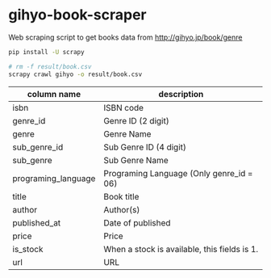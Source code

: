 # gihyo-book-scraper

Web scraping script to get books data from http://gihyo.jp/book/genre

```bash
pip install -U scrapy
```

```bash
# rm -f result/book.csv
scrapy crawl gihyo -o result/book.csv
````

column name | description
------------|------------
isbn | ISBN code
genre_id | Genre ID (2 digit)
genre | Genre Name
sub_genre_id | Sub Genre ID (4 digit)
sub_genre | Sub Genre Name
programing_language | Programing Language (Only genre_id = 06)
title | Book title
author | Author(s)
published_at | Date of published
price | Price
is_stock | When a stock is available, this fields is 1.
url | URL
